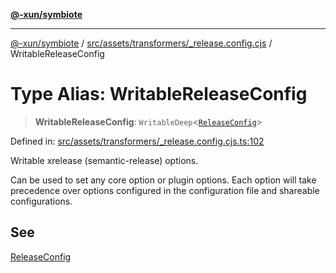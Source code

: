 [**@-xun/symbiote**](../../../../../README.md)

***

[@-xun/symbiote](../../../../../README.md) / [src/assets/transformers/\_release.config.cjs](../README.md) / WritableReleaseConfig

# Type Alias: WritableReleaseConfig

> **WritableReleaseConfig**: `WritableDeep`\<[`ReleaseConfig`](../interfaces/ReleaseConfig.md)\>

Defined in: [src/assets/transformers/\_release.config.cjs.ts:102](https://github.com/Xunnamius/symbiote/blob/ec67adb5324eeca6085e3ddc4126fe7798bea916/src/assets/transformers/_release.config.cjs.ts#L102)

Writable xrelease (semantic-release) options.

Can be used to set any core option or plugin options. Each option will take
precedence over options configured in the configuration file and shareable
configurations.

## See

[ReleaseConfig](../interfaces/ReleaseConfig.md)

